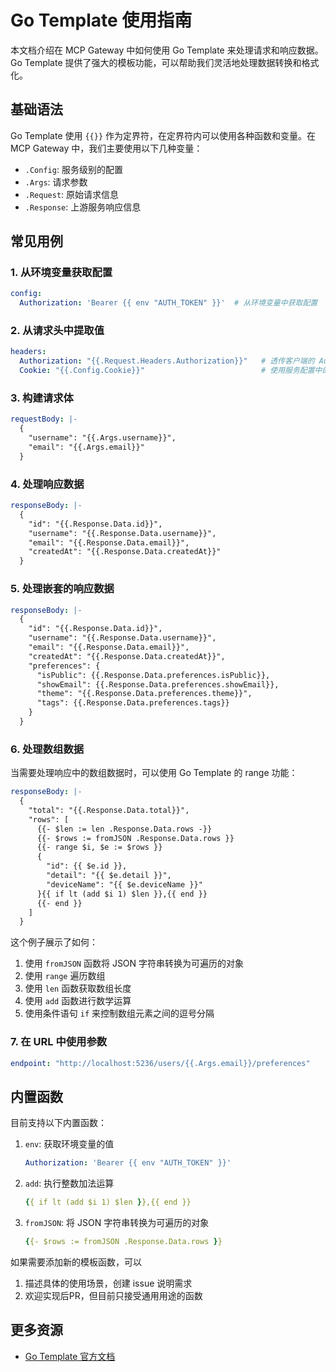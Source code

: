 # Go Template 使用指南

本文档介绍在 MCP Gateway 中如何使用 Go Template 来处理请求和响应数据。Go Template 提供了强大的模板功能，可以帮助我们灵活地处理数据转换和格式化。

## 基础语法

Go Template 使用 `{{}}` 作为定界符，在定界符内可以使用各种函数和变量。在 MCP Gateway 中，我们主要使用以下几种变量：

- `.Config`: 服务级别的配置
- `.Args`: 请求参数
- `.Request`: 原始请求信息
- `.Response`: 上游服务响应信息

## 常见用例

### 1. 从环境变量获取配置

```yaml
config:
  Authorization: 'Bearer {{ env "AUTH_TOKEN" }}'  # 从环境变量中获取配置
```

### 2. 从请求头中提取值

```yaml
headers:
  Authorization: "{{.Request.Headers.Authorization}}"   # 透传客户端的 Authorization 头
  Cookie: "{{.Config.Cookie}}"                          # 使用服务配置中的值
```

### 3. 构建请求体

```yaml
requestBody: |-
  {
    "username": "{{.Args.username}}",
    "email": "{{.Args.email}}"
  }
```

### 4. 处理响应数据

```yaml
responseBody: |-
  {
    "id": "{{.Response.Data.id}}",
    "username": "{{.Response.Data.username}}",
    "email": "{{.Response.Data.email}}",
    "createdAt": "{{.Response.Data.createdAt}}"
  }
```

### 5. 处理嵌套的响应数据

```yaml
responseBody: |-
  {
    "id": "{{.Response.Data.id}}",
    "username": "{{.Response.Data.username}}",
    "email": "{{.Response.Data.email}}",
    "createdAt": "{{.Response.Data.createdAt}}",
    "preferences": {
      "isPublic": {{.Response.Data.preferences.isPublic}},
      "showEmail": {{.Response.Data.preferences.showEmail}},
      "theme": "{{.Response.Data.preferences.theme}}",
      "tags": {{.Response.Data.preferences.tags}}
    }
  }
```

### 6. 处理数组数据

当需要处理响应中的数组数据时，可以使用 Go Template 的 range 功能：

```yaml
responseBody: |-
  {
    "total": "{{.Response.Data.total}}",
    "rows": [
      {{- $len := len .Response.Data.rows -}}
      {{- $rows := fromJSON .Response.Data.rows }}
      {{- range $i, $e := $rows }}
      {
        "id": {{ $e.id }},
        "detail": "{{ $e.detail }}",
        "deviceName": "{{ $e.deviceName }}"
      }{{ if lt (add $i 1) $len }},{{ end }}
      {{- end }}
    ]
  }
```

这个例子展示了如何：
1. 使用 `fromJSON` 函数将 JSON 字符串转换为可遍历的对象
2. 使用 `range` 遍历数组
3. 使用 `len` 函数获取数组长度
4. 使用 `add` 函数进行数学运算
5. 使用条件语句 `if` 来控制数组元素之间的逗号分隔

### 7. 在 URL 中使用参数

```yaml
endpoint: "http://localhost:5236/users/{{.Args.email}}/preferences"
```

## 内置函数

目前支持以下内置函数：

1. `env`: 获取环境变量的值
   ```yaml
   Authorization: 'Bearer {{ env "AUTH_TOKEN" }}'
   ```

2. `add`: 执行整数加法运算
   ```yaml
   {{ if lt (add $i 1) $len }},{{ end }}
   ```

3. `fromJSON`: 将 JSON 字符串转换为可遍历的对象
   ```yaml
   {{- $rows := fromJSON .Response.Data.rows }}
   ```

如果需要添加新的模板函数，可以
1. 描述具体的使用场景，创建 issue 说明需求
3. 欢迎实现后PR，但目前只接受通用用途的函数

## 更多资源

- [Go Template 官方文档](https://pkg.go.dev/text/template)
